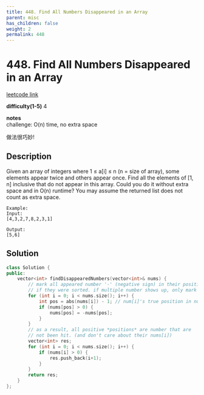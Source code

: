 ```yaml
---
title: 448. Find All Numbers Disappeared in an Array
parent: misc
has_children: false
weight: 2
permalink: 448
---
```

# 448. Find All Numbers Disappeared in an Array
[leetcode link](https://leetcode.com/problems/find-all-numbers-disappeared-in-an-array/)

**difficulty(1-5)** 
4

**notes**   
challenge: O(n) time, no extra space

做法很巧妙!

## Description
Given an array of integers where 1 ≤ a[i] ≤ n (n = size of array), some elements appear twice and others appear once.
Find all the elements of [1, n] inclusive that do not appear in this array.
Could you do it without extra space and in O(n) runtime? You may assume the returned list does not count as extra space.
```
Example:
Input:
[4,3,2,7,8,2,3,1]

Output:
[5,6]
```
## Solution

```c++
class Solution {
public:
    vector<int> findDisappearedNumbers(vector<int>& nums) {
        // mark all appeared number '-' (negative sign) in their position
        // if they were sorted. if multiple number shows up, only mark it once
        for (int i = 0; i < nums.size(); i++) {
            int pos = abs(nums[i]) - 1; // num[i]'s true position in nums if it's sorted
            if (nums[pos] > 0) {
                nums[pos] = -nums[pos];
            }
        }
        // as a result, all positive *positions* are number that are
        // not been hit. (and don't care about their nums[i])
        vector<int> res;
        for (int i = 0; i < nums.size(); i++) {
            if (nums[i] > 0) {
                res.push_back(i+1);
            }
        }
        return res;
    }
};
```